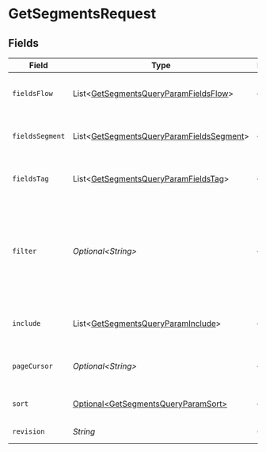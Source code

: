 # GetSegmentsRequest


## Fields

| Field                                                                                                                                                                                                                                                                                                                     | Type                                                                                                                                                                                                                                                                                                                      | Required                                                                                                                                                                                                                                                                                                                  | Description                                                                                                                                                                                                                                                                                                               |
| ------------------------------------------------------------------------------------------------------------------------------------------------------------------------------------------------------------------------------------------------------------------------------------------------------------------------- | ------------------------------------------------------------------------------------------------------------------------------------------------------------------------------------------------------------------------------------------------------------------------------------------------------------------------- | ------------------------------------------------------------------------------------------------------------------------------------------------------------------------------------------------------------------------------------------------------------------------------------------------------------------------- | ------------------------------------------------------------------------------------------------------------------------------------------------------------------------------------------------------------------------------------------------------------------------------------------------------------------------- |
| `fieldsFlow`                                                                                                                                                                                                                                                                                                              | List\<[GetSegmentsQueryParamFieldsFlow](../../models/operations/GetSegmentsQueryParamFieldsFlow.md)>                                                                                                                                                                                                                      | :heavy_minus_sign:                                                                                                                                                                                                                                                                                                        | For more information please visit https://developers.klaviyo.com/en/v2024-10-15/reference/api-overview#sparse-fieldsets                                                                                                                                                                                                   |
| `fieldsSegment`                                                                                                                                                                                                                                                                                                           | List\<[GetSegmentsQueryParamFieldsSegment](../../models/operations/GetSegmentsQueryParamFieldsSegment.md)>                                                                                                                                                                                                                | :heavy_minus_sign:                                                                                                                                                                                                                                                                                                        | For more information please visit https://developers.klaviyo.com/en/v2024-10-15/reference/api-overview#sparse-fieldsets                                                                                                                                                                                                   |
| `fieldsTag`                                                                                                                                                                                                                                                                                                               | List\<[GetSegmentsQueryParamFieldsTag](../../models/operations/GetSegmentsQueryParamFieldsTag.md)>                                                                                                                                                                                                                        | :heavy_minus_sign:                                                                                                                                                                                                                                                                                                        | For more information please visit https://developers.klaviyo.com/en/v2024-10-15/reference/api-overview#sparse-fieldsets                                                                                                                                                                                                   |
| `filter`                                                                                                                                                                                                                                                                                                                  | *Optional\<String>*                                                                                                                                                                                                                                                                                                       | :heavy_minus_sign:                                                                                                                                                                                                                                                                                                        | For more information please visit https://developers.klaviyo.com/en/v2024-10-15/reference/api-overview#filtering<br>Allowed field(s)/operator(s):<br>`name`: `any`, `equals`<br>`id`: `any`, `equals`<br>`created`: `greater-than`<br>`updated`: `greater-than`<br>`is_active`: `any`, `equals`<br>`is_starred`: `equals` |
| `include`                                                                                                                                                                                                                                                                                                                 | List\<[GetSegmentsQueryParamInclude](../../models/operations/GetSegmentsQueryParamInclude.md)>                                                                                                                                                                                                                            | :heavy_minus_sign:                                                                                                                                                                                                                                                                                                        | For more information please visit https://developers.klaviyo.com/en/v2024-10-15/reference/api-overview#relationships                                                                                                                                                                                                      |
| `pageCursor`                                                                                                                                                                                                                                                                                                              | *Optional\<String>*                                                                                                                                                                                                                                                                                                       | :heavy_minus_sign:                                                                                                                                                                                                                                                                                                        | For more information please visit https://developers.klaviyo.com/en/v2024-10-15/reference/api-overview#pagination                                                                                                                                                                                                         |
| `sort`                                                                                                                                                                                                                                                                                                                    | [Optional\<GetSegmentsQueryParamSort>](../../models/operations/GetSegmentsQueryParamSort.md)                                                                                                                                                                                                                              | :heavy_minus_sign:                                                                                                                                                                                                                                                                                                        | For more information please visit https://developers.klaviyo.com/en/v2024-10-15/reference/api-overview#sorting                                                                                                                                                                                                            |
| `revision`                                                                                                                                                                                                                                                                                                                | *String*                                                                                                                                                                                                                                                                                                                  | :heavy_check_mark:                                                                                                                                                                                                                                                                                                        | API endpoint revision (format: YYYY-MM-DD[.suffix])                                                                                                                                                                                                                                                                       |